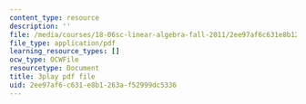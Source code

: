```yaml
---
content_type: resource
description: ''
file: /media/courses/18-06sc-linear-algebra-fall-2011/2ee97af6c631e8b1263af52999dc5336_pSbafxDHdgE.pdf
file_type: application/pdf
learning_resource_types: []
ocw_type: OCWFile
resourcetype: Document
title: 3play pdf file
uid: 2ee97af6-c631-e8b1-263a-f52999dc5336
---
```

